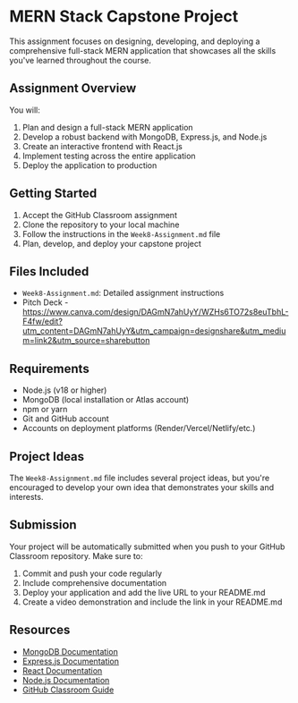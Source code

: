 # MERN Stack Capstone Project

This assignment focuses on designing, developing, and deploying a comprehensive full-stack MERN application that showcases all the skills you've learned throughout the course.

## Assignment Overview

You will:
1. Plan and design a full-stack MERN application
2. Develop a robust backend with MongoDB, Express.js, and Node.js
3. Create an interactive frontend with React.js
4. Implement testing across the entire application
5. Deploy the application to production

## Getting Started

1. Accept the GitHub Classroom assignment
2. Clone the repository to your local machine
3. Follow the instructions in the `Week8-Assignment.md` file
4. Plan, develop, and deploy your capstone project

## Files Included

- `Week8-Assignment.md`: Detailed assignment instructions
- Pitch Deck - https://www.canva.com/design/DAGmN7ahUyY/WZHs6TO72s8euTbhL-F4fw/edit?utm_content=DAGmN7ahUyY&utm_campaign=designshare&utm_medium=link2&utm_source=sharebutton

## Requirements

- Node.js (v18 or higher)
- MongoDB (local installation or Atlas account)
- npm or yarn
- Git and GitHub account
- Accounts on deployment platforms (Render/Vercel/Netlify/etc.)

## Project Ideas

The `Week8-Assignment.md` file includes several project ideas, but you're encouraged to develop your own idea that demonstrates your skills and interests.

## Submission

Your project will be automatically submitted when you push to your GitHub Classroom repository. Make sure to:

1. Commit and push your code regularly
2. Include comprehensive documentation
3. Deploy your application and add the live URL to your README.md
4. Create a video demonstration and include the link in your README.md

## Resources

- [MongoDB Documentation](https://docs.mongodb.com/)
- [Express.js Documentation](https://expressjs.com/)
- [React Documentation](https://react.dev/)
- [Node.js Documentation](https://nodejs.org/en/docs/)
- [GitHub Classroom Guide](https://docs.github.com/en/education/manage-coursework-with-github-classroom) 
